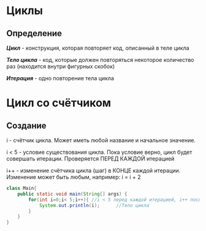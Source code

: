 # Циклы

## Определение

**_Цикл_** - конструкция, которая повторяет код, описанный в теле цикла

**_Тело цикла_** - код, которые должен повторяться некоторое количество раз (находится внутри фигурных скобок)

**_Итерация_** - одно повторение тела цикла

# Цикл со счётчиком

## Создание
i - счётчик цикла. Может иметь любой название и начальное значение.

i < 5 - условие существования цикла. Пока условие верно, цикл будет совершать итерации. Проверяется ПЕРЕД КАЖДОЙ итерацией

i++ - изменение счётчика цикла (шаг) в КОНЦЕ каждой итерации. Изменение может быть любым, например: i = i + 2
```java
class Main{
    public static void main(String[] args) {
        for(int i=0;i< 5;i++){ //i < 5 перед каждой итерацией, i++ после каждой итерации
            System.out.println(i);      //Тело цикла
        }
    }
}
```